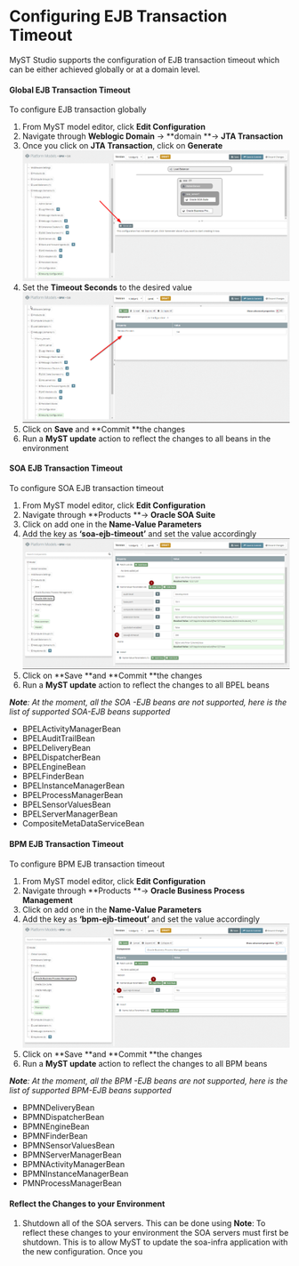 # Configuring EJB Transaction Timeout

MyST Studio supports the configuration of EJB transaction timeout which can be either achieved globally or at a domain level.

#### **Global EJB Transaction Timeout**

To configure EJB transaction globally

1. From MyST model editor, click **Edit Configuration**
2. Navigate through **Weblogic Domain** -&gt; **domain **-&gt; **JTA Transaction**
3. Once you click on **JTA Transaction**, click on **Generate**
   ![](/assets/generate.png)
4. Set the **Timeout Seconds** to the desired value
   ![](/assets/timeout.png)
5. Click on **Save** and **Commit **the changes
6. Run a **MyST update** action to reflect the changes to all beans in the environment

#### **SOA EJB Transaction Timeout**

To configure SOA EJB transaction timeout

1. From MyST model editor, click **Edit Configuration**
2. Navigate through **Products **-&gt; **Oracle SOA Suite**
3. Click on add one in the **Name-Value Parameters**
4. Add the key as **‘soa-ejb-timeout’** and set the value accordingly
   ![](/assets/SOA-EJB.png)
5. Click on **Save **and **Commit **the changes
6. Run a **MyST update** action to reflect the changes to all BPEL beans

_**Note**: At the moment, all the SOA -EJB beans are not supported, here is the list of supported SOA-EJB beans supported_

* BPELActivityManagerBean
* BPELAuditTrailBean
* BPELDeliveryBean
* BPELDispatcherBean
* BPELEngineBean
* BPELFinderBean
* BPELInstanceManagerBean
* BPELProcessManagerBean
* BPELSensorValuesBean
* BPELServerManagerBean
* CompositeMetaDataServiceBean

#### **BPM EJB Transaction Timeout**

To configure BPM EJB transaction timeout

1. From MyST model editor, click **Edit Configuration**
2. Navigate through **Products **-&gt; **Oracle Business Process Management**
3. Click on add one in the **Name-Value Parameters**
4. Add the key as **‘bpm-ejb-timeout’** and set the value accordingly
   ![](/assets/bpm.png)
5. Click on **Save **and **Commit **the changes
6. Run a **MyST update** action to reflect the changes to all BPM beans

_**Note**: At the moment, all the BPM -EJB beans are not supported, here is the list of supported BPM-EJB beans supported_

* BPMNDeliveryBean
* BPMNDispatcherBean
* BPMNEngineBean
* BPMNFinderBean
* BPMNSensorValuesBean
* BPMNServerManagerBean
* BPMNActivityManagerBean
* BPMNInstanceManagerBean
* PMNProcessManagerBean

#### **Reflect the Changes to your Environment**

1. Shutdown all of the SOA servers. This can be done using
**Note**: To reflect these changes to your environment the SOA servers must first be shutdown. This is to allow MyST to update the soa-infra application with the new configuration. Once you




